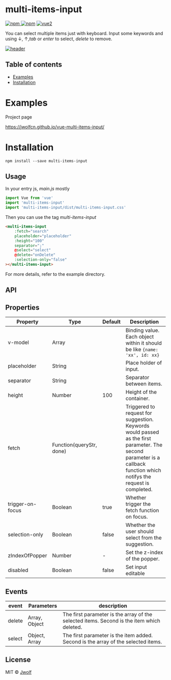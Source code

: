 # multi-items-input

[![npm](https://img.shields.io/npm/v/multi-items-input.svg) ![npm](https://img.shields.io/npm/dm/multi-items-input.svg)](https://www.npmjs.com/package/multi-items-input)
[![vue2](https://img.shields.io/badge/vue-2.x-brightgreen.svg)](https://vuejs.org/)

You can select multiple items just with keyboard. Input some keywords and using ↓, ↑,*tab* or *enter* to select, *delete* to remove. 

[![header](https://jwolf.cn/uploads/1259098224027897856.gif)](https://www.npmjs.com/package/multi-items-input)

## Table of contents

- [Examples](#examples)
- [Installation](#installation)

# Examples

Project page

https://jwolfcn.github.io/vue-multi-items-input/


# Installation

```
npm install --save multi-items-input
```

## Usage

In your entry js,  *main.js*  mostly
```javascript
import Vue from 'vue'
import 'multi-items-input'
import 'multi-items-input/dist/multi-items-input.css'
```

Then you can use the tag  *multi-items-input*

```html
<multi-items-input
    :fetch="search"
    placeholder="placeholder"
    :height="100"
    separator=";"
    @select="select"
    @delete="onDelete"
    :selection-only="false"
></multi-items-input>
```
For more details, refer to the example directory.
## API

## Properties
| Property | Type | Default | Description |
|----------|------|---------|-------------|
| v-model | Array |  | Binding value. Each object within it should be like `{name: 'xx', id: xx}` |
| placeholder | String |  | Place holder of input. |
| separator | String |  | Separator between items. |
| height | Number | 100 | Height of the container. |
| fetch | Function(queryStr, done) || Triggered to request for suggestion. Keywords would passed as the first parameter. The second parameter is a callback function which notifys the request is completed. |
|trigger-on-focus|Boolean| true| Whether trigger the  fetch function on focus.|
|selection-only|Boolean| false| Whether the user should select from the suggestion.|
|zIndexOfPopper|Number| -| Set the z-index of the popper.|
|disabled|Boolean| false| Set input editable|


## Events
| event | Parameters | description |
|-------|------|-------------|
| delete | Array, Object | The first parameter is the array of the selected items. Second is the item which deleted. |
| select | Object, Array | The first parameter is the item added. Second is the array of the selected items.  |

## License

MIT © [Jwolf](https://jwolf.cn)
